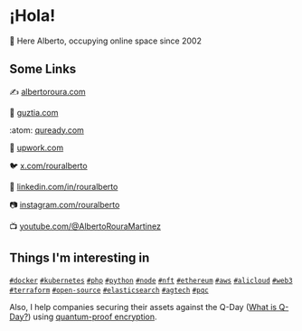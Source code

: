 # ¡Hola!

:wave: Here Alberto, occupying online space since 2002

## Some Links

:writing_hand: [albertoroura.com](https://albertoroura.com/)

:toolbox: [guztia.com](https://guztia.com)

:atom: [quready.com](https://quready.com)

:construction: [upwork.com](https://www.upwork.com/freelancers/~015500bdc5ea4cadc5)

:bird: [x.com/rouralberto](https://x.com/rouralberto)

:office: [linkedin.com/in/rouralberto](https://www.linkedin.com/in/rouralberto/)

:camera: [instagram.com/rouralberto](https://www.instagram.com/rouralberto/)

:tv: [youtube.com/@AlbertoRouraMartinez](https://www.youtube.com/@AlbertoRouraMartinez)

## Things I'm interesting in

[`#docker`](https://github.com/topics/docker)
[`#kubernetes`](https://github.com/topics/kubernetes)
[`#php`](https://github.com/topics/php)
[`#python`](https://github.com/topics/python)
[`#node`](https://github.com/topics/node)
[`#nft`](https://github.com/topics/nft)
[`#ethereum`](https://github.com/topics/ethereum)
[`#aws`](https://github.com/topics/aws)
[`#alicloud`](https://github.com/topics/alicloud)
[`#web3`](https://github.com/topics/web3)
[`#terraform`](https://github.com/topics/terraform)
[`#open-source`](https://github.com/topics/open-source)
[`#elasticsearch`](https://github.com/topics/elasticsearch)
[`#agtech`](https://github.com/topics/agtech)
[`#pqc`](https://github.com/topics/pqc)

Also, I help companies securing their assets against the Q-Day ([What is Q-Day?](https://quready.com/what-is-q-day/))
using [quantum-proof encryption](https://quready.com).
